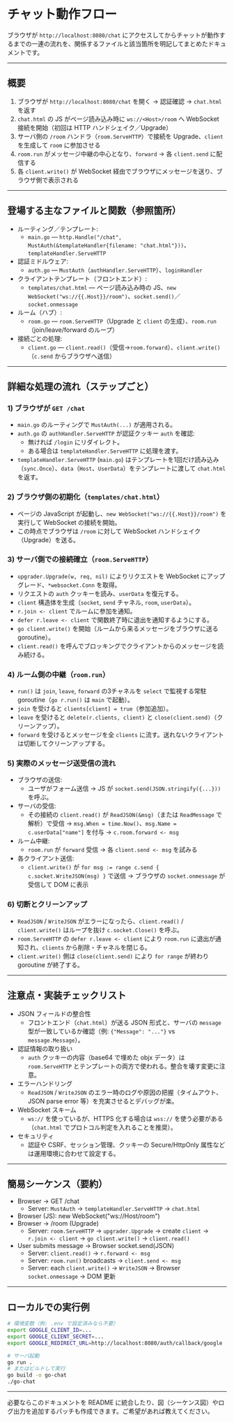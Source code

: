 # チャット動作フロー

ブラウザが `http://localhost:8080/chat` にアクセスしてからチャットが動作するまでの一連の流れを、関係するファイルと該当箇所を明記してまとめたドキュメントです。

---

## 概要

1. ブラウザが `http://localhost:8080/chat` を開く → 認証確認 → `chat.html` を返す
2. `chat.html` の JS がページ読み込み時に `ws://<Host>/room` へ WebSocket 接続を開始（初回は HTTP ハンドシェイク／Upgrade）
3. サーバ側の `/room` ハンドラ（`room.ServeHTTP`）で接続を Upgrade、`client` を生成して `room` に参加させる
4. `room.run` がメッセージ中継の中心となり、`forward` → 各 `client.send` に配信する
5. 各 `client.write()` が WebSocket 経由でブラウザにメッセージを送り、ブラウザ側で表示される

---

## 登場する主なファイルと関数（参照箇所）

- ルーティング／テンプレート:
  - `main.go` — `http.Handle("/chat", MustAuth(&templateHandler{filename: "chat.html"}))`、`templateHandler.ServeHTTP`
- 認証ミドルウェア:
  - `auth.go` — `MustAuth`（`authHandler.ServeHTTP`）、`loginHandler`
- クライアントテンプレート（フロントエンド）:
  - `templates/chat.html` — ページ読み込み時の JS、`new WebSocket("ws://{{.Host}}/room")`、`socket.send()`／`socket.onmessage`
- ルーム（ハブ）:
  - `room.go` — `room.ServeHTTP`（Upgrade と `client` の生成）、`room.run`（join/leave/forward のループ）
- 接続ごとの処理:
  - `client.go` — `client.read()`（受信→`room.forward`）、`client.write()`（`c.send` からブラウザへ送信）

---

## 詳細な処理の流れ（ステップごと）

### 1) ブラウザが `GET /chat`

- `main.go` のルーティングで `MustAuth(...)` が適用される。
- `auth.go` の `authHandler.ServeHTTP` が認証クッキー `auth` を確認:
  - 無ければ `/login` にリダイレクト。
  - ある場合は `templateHandler.ServeHTTP` に処理を渡す。
- `templateHandler.ServeHTTP` (`main.go`) はテンプレートを1回だけ読み込み（`sync.Once`）、`data`（`Host`、`UserData`）をテンプレートに渡して `chat.html` を返す。

### 2) ブラウザ側の初期化（`templates/chat.html`）

- ページの JavaScript が起動し、`new WebSocket("ws://{{.Host}}/room")` を実行して WebSocket の接続を開始。
- この時点でブラウザは `/room` に対して WebSocket ハンドシェイク（Upgrade）を送る。

### 3) サーバ側での接続確立（`room.ServeHTTP`）

- `upgrader.Upgrade(w, req, nil)` によりリクエストを WebSocket にアップグレード、`*websocket.Conn` を取得。
- リクエストの `auth` クッキーを読み、`userData` を復元する。
- `client` 構造体を生成（`socket`, `send` チャネル, `room`, `userData`）。
- `r.join <- client` でルームに参加を通知。
- `defer r.leave <- client` で関数終了時に退出を通知するようにする。
- `go client.write()` を開始（ルームから来るメッセージをブラウザに送る goroutine）。
- `client.read()` を呼んでブロッキングでクライアントからのメッセージを読み続ける。

### 4) ルーム側の中継（`room.run`）

- `run()` は `join`, `leave`, `forward` の3チャネルを `select` で監視する常駐 goroutine（`go r.run()` は `main` で起動）。
- `join` を受けると `clients[client] = true`（参加追加）。
- `leave` を受けると `delete(r.clients, client)` と `close(client.send)`（クリーンアップ）。
- `forward` を受けるとメッセージを全 `clients` に流す。送れないクライアントは切断してクリーンアップする。

### 5) 実際のメッセージ送受信の流れ

- ブラウザの送信:
  - ユーザがフォーム送信 → JS が `socket.send(JSON.stringify({...}))` を呼ぶ。
- サーバの受信:
  - その接続の `client.read()` が `ReadJSON(&msg)`（または `ReadMessage` で解析）で受信 → `msg.When = time.Now()`、`msg.Name = c.userData["name"]` を付与 → `c.room.forward <- msg`
- ルーム中継:
  - `room.run` が `forward` 受信 → 各 `client.send <- msg` を試みる
- 各クライアント送信:
  - `client.write()` が `for msg := range c.send { c.socket.WriteJSON(msg) }` で送信 → ブラウザの `socket.onmessage` が受信して DOM に表示

### 6) 切断とクリーンアップ

- `ReadJSON` / `WriteJSON` がエラーになったら、`client.read()` / `client.write()` はループを抜け `c.socket.Close()` を呼ぶ。
- `room.ServeHTTP` の `defer r.leave <- client` により `room.run` に退出が通知され、`clients` から削除・チャネルを閉じる。
- `client.write()` 側は `close(client.send)` により `for range` が終わり goroutine が終了する。

---

## 注意点・実装チェックリスト

- JSON フィールドの整合性
  - フロントエンド（`chat.html`）が送る JSON 形式と、サーバの `message` 型が一致しているか確認（例: `{"Message": "..."}`  vs `message.Message`）。
- 認証情報の取り扱い
  - `auth` クッキーの内容（base64 で埋めた objx データ）は `room.ServeHTTP` とテンプレートの両方で使われる。整合を壊す変更に注意。
- エラーハンドリング
  - `ReadJSON` / `WriteJSON` のエラー時のログや原因の把握（タイムアウト、JSON parse error 等）を充実させるとデバッグが楽。
- WebSocket スキーム
  - `ws://` を使っているが、HTTPS 化する場合は `wss://` を使う必要がある（`chat.html` でプロトコル判定を入れることを推奨）。
- セキュリティ
  - 認証や CSRF、セッション管理、クッキーの Secure/HttpOnly 属性などは運用環境に合わせて設定する。

---

## 簡易シーケンス（要約）

- Browser -> GET /chat
  - Server: `MustAuth` → `templateHandler.ServeHTTP` → `chat.html`
- Browser (JS): new WebSocket("ws://Host/room")
- Browser -> /room (Upgrade)
  - Server: `room.ServeHTTP` → `upgrader.Upgrade` → create `client` → `r.join <- client` → `go client.write()` → `client.read()`
- User submits message -> Browser socket.send(JSON)
  - Server: `client.read()` -> `r.forward <- msg`
  - Server: `room.run()` broadcasts -> `client.send <- msg`
  - Server: each `client.write()` -> `WriteJSON` -> Browser `socket.onmessage` -> DOM 更新

---

## ローカルでの実行例

```bash
# 環境変数（例: .env で設定済みなら不要）
export GOOGLE_CLIENT_ID=...
export GOOGLE_CLIENT_SECRET=...
export GOOGLE_REDIRECT_URL=http://localhost:8080/auth/callback/google

# サーバ起動
go run .
# またはビルドして実行
go build -o go-chat
./go-chat
```

---

必要ならこのドキュメントを README に統合したり、図（シーケンス図）やログ出力を追加するパッチも作成できます。ご希望があれば教えてください。
